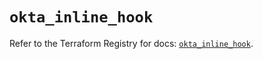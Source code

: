 # `okta_inline_hook`

Refer to the Terraform Registry for docs: [`okta_inline_hook`](https://registry.terraform.io/providers/okta/okta/4.15.0/docs/resources/inline_hook).
